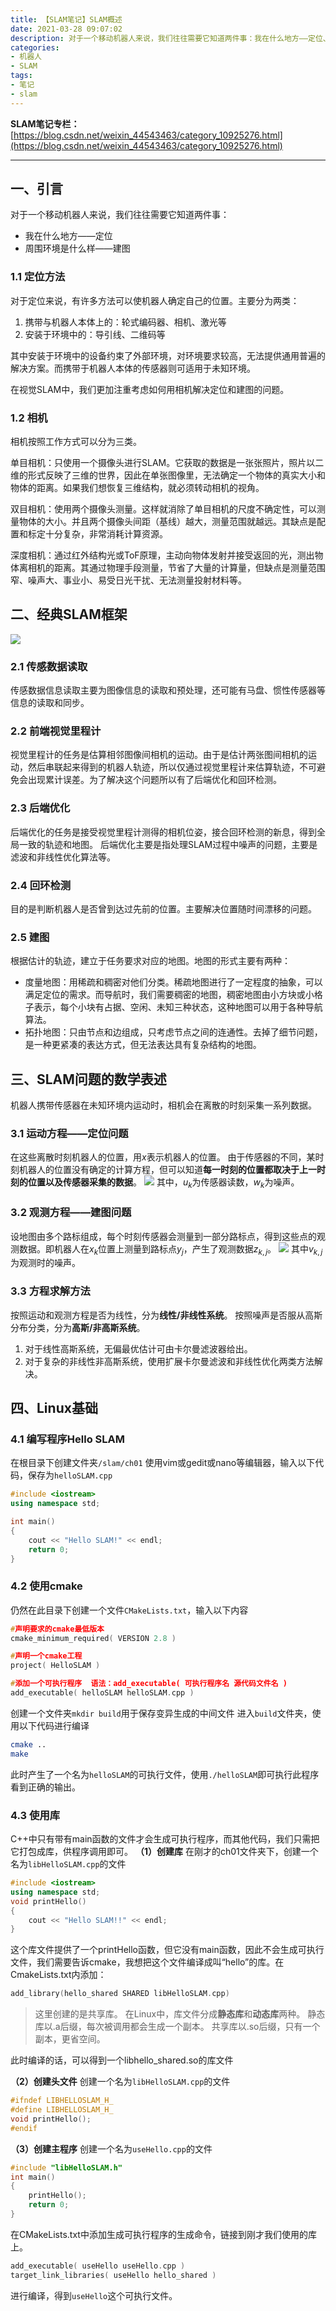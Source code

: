 ```yaml
---
title: 【SLAM笔记】SLAM概述
date: 2021-03-28 09:07:02
description: 对于一个移动机器人来说，我们往往需要它知道两件事：我在什么地方——定位、周围环境是什么样——建图。对于定位来说，有许多方法可以使机器人确定自己的位置。主要分为两类：...
categories:
- 机器人
- SLAM
tags:
- 笔记
- slam
---
```


**SLAM笔记专栏：**[https://blog.csdn.net/weixin_44543463/category_10925276.html](https://blog.csdn.net/weixin_44543463/category_10925276.html)

---
## 一、引言
对于一个移动机器人来说，我们往往需要它知道两件事：
* 我在什么地方——定位
* 周围环境是什么样——建图
### 1.1 定位方法
对于定位来说，有许多方法可以使机器人确定自己的位置。主要分为两类：
1. 携带与机器人本体上的：轮式编码器、相机、激光等
2. 安装于环境中的：导引线、二维码等

其中安装于环境中的设备约束了外部环境，对环境要求较高，无法提供通用普遍的解决方案。而携带于机器人本体的传感器则可适用于未知环境。

在视觉SLAM中，我们更加注重考虑如何用相机解决定位和建图的问题。
### 1.2 相机
相机按照工作方式可以分为三类。

单目相机：只使用一个摄像头进行SLAM。它获取的数据是一张张照片，照片以二维的形式反映了三维的世界，因此在单张图像里，无法确定一个物体的真实大小和物体的距离。如果我们想恢复三维结构，就必须转动相机的视角。

双目相机：使用两个摄像头测量。这样就消除了单目相机的尺度不确定性，可以测量物体的大小。并且两个摄像头间距（基线）越大，测量范围就越远。其缺点是配置和标定十分复杂，非常消耗计算资源。

深度相机：通过红外结构光或ToF原理，主动向物体发射并接受返回的光，测出物体离相机的距离。其通过物理手段测量，节省了大量的计算量，但缺点是测量范围窄、噪声大、事业小、易受日光干扰、无法测量投射材料等。

## 二、经典SLAM框架
![](https://img-blog.csdnimg.cn/20210320120140388.png)
### 2.1 传感数据读取
传感数据信息读取主要为图像信息的读取和预处理，还可能有马盘、惯性传感器等信息的读取和同步。

### 2.2 前端视觉里程计
视觉里程计的任务是估算相邻图像间相机的运动。由于是估计两张图间相机的运动，然后串联起来得到的机器人轨迹，所以仅通过视觉里程计来估算轨迹，不可避免会出现累计误差。为了解决这个问题所以有了后端优化和回环检测。

### 2.3 后端优化
后端优化的任务是接受视觉里程计测得的相机位姿，接合回环检测的新息，得到全局一致的轨迹和地图。
后端优化主要是指处理SLAM过程中噪声的问题，主要是滤波和非线性优化算法等。

### 2.4 回环检测
目的是判断机器人是否曾到达过先前的位置。主要解决位置随时间漂移的问题。

### 2.5 建图
根据估计的轨迹，建立于任务要求对应的地图。地图的形式主要有两种：
* 度量地图：用稀疏和稠密对他们分类。稀疏地图进行了一定程度的抽象，可以满足定位的需求。而导航时，我们需要稠密的地图，稠密地图由小方块或小格子表示，每个小块有占据、空闲、未知三种状态，这种地图可以用于各种导航算法。
* 拓扑地图：只由节点和边组成，只考虑节点之间的连通性。去掉了细节问题，是一种更紧凑的表达方式，但无法表达具有复杂结构的地图。

## 三、SLAM问题的数学表述
机器人携带传感器在未知环境内运动时，相机会在离散的时刻采集一系列数据。
### 3.1 运动方程——定位问题
在这些离散时刻机器人的位置，用$x$表示机器人的位置。
由于传感器的不同，某时刻机器人的位置没有确定的计算方程，但可以知道**每一时刻的位置都取决于上一时刻的位置以及传感器采集的数据**。
![](https://img-blog.csdnimg.cn/20210321112215432.png#pic_center)
其中，$u_k$为传感器读数，$w_k$为噪声。

### 3.2 观测方程——建图问题
设地图由多个路标组成，每个时刻传感器会测量到一部分路标点，得到这些点的观测数据。即机器人在$x_k$位置上测量到路标点$y_j$，产生了观测数据$z_{k,j}$。
![](https://img-blog.csdnimg.cn/2021032111260239.png#pic_center)
其中$v_{k,j}$为观测时的噪声。
### 3.3 方程求解方法
按照运动和观测方程是否为线性，分为**线性/非线性系统**。
按照噪声是否服从高斯分布分类，分为**高斯/非高斯系统**。
1. 对于线性高斯系统，无偏最优估计可由卡尔曼滤波器给出。
2. 对于复杂的非线性非高斯系统，使用扩展卡尔曼滤波和非线性优化两类方法解决。

## 四、Linux基础
### 4.1 编写程序Hello SLAM
在根目录下创建文件夹`/slam/ch01`
使用vim或gedit或nano等编辑器，输入以下代码，保存为`helloSLAM.cpp`

```cpp
#include <iostream>
using namespace std;

int main()
{
	cout << "Hello SLAM!" << endl;
	return 0;
}
```
### 4.2 使用cmake
仍然在此目录下创建一个文件`CMakeLists.txt`，输入以下内容
```c
#声明要求的cmake最低版本
cmake_minimum_required( VERSION 2.8 )

#声明一个cmake工程
project( HelloSLAM )

#添加一个可执行程序	语法：add_executable( 可执行程序名 源代码文件名 )
add_executable( helloSLAM helloSLAM.cpp )
```
创建一个文件夹`mkdir build`用于保存变异生成的中间文件
进入`build`文件夹，使用以下代码进行编译
```bash
cmake ..
make
```
此时产生了一个名为`helloSLAM`的可执行文件，使用`./helloSLAM`即可执行此程序看到正确的输出。
### 4.3 使用库
C++中只有带有main函数的文件才会生成可执行程序，而其他代码，我们只需把它打包成库，供程序调用即可。
**（1）创建库**
在刚才的ch01文件夹下，创建一个名为`libHelloSLAM.cpp`的文件

```cpp
#include <iostream>
using namespace std;
void printHello()
{
	cout << "Hello SLAM!!" << endl;
}
```
这个库文件提供了一个printHello函数，但它没有main函数，因此不会生成可执行文件，我们需要告诉cmake，我想把这个文件编译成叫“hello”的库。在CmakeLists.txt内添加：
```c
add_library(hello_shared SHARED libHelloSLAM.cpp)
```
> 这里创建的是共享库。
> 在Linux中，库文件分成**静态库**和**动态库**两种。
> 静态库以.a后缀，每次被调用都会生成一个副本。
> 共享库以.so后缀，只有一个副本，更省空间。

此时编译的话，可以得到一个libhello_shared.so的库文件

**（2）创建头文件**
创建一个名为`libHelloSLAM.cpp`的文件
```cpp
#ifndef LIBHELLOSLAM_H_
#define LIBHELLOSLAM_H_
void printHello();
#endif
```

**（3）创建主程序**
创建一个名为`useHello.cpp`的文件
```cpp
#include "libHelloSLAM.h"
int main()
{
	printHello();
	return 0;
}
```
在CMakeLists.txt中添加生成可执行程序的生成命令，链接到刚才我们使用的库上。
```c
add_executable( useHello useHello.cpp )
target_link_libraries( useHello hello_shared )
```
进行编译，得到`useHello`这个可执行文件。